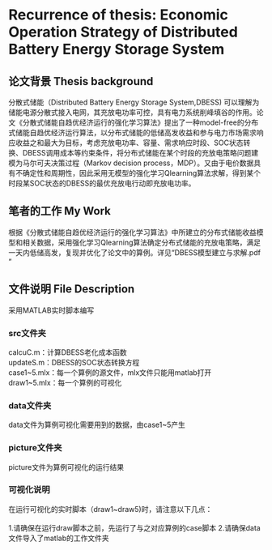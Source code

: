 # Recurrence of thesis: Economic Operation Strategy of Distributed Battery Energy Storage System
## 论文背景 Thesis background
分散式储能（Distributed Battery Energy Storage System,DBESS) 可以理解为储能电源分散式接入电网，其充放电功率可控，具有电力系统削峰填谷的作用。论文《分散式储能自趋优经济运行的强化学习算法》提出了一种model-free的分布式储能自趋优经济运行算法，以分布式储能的低储高发收益和参与电力市场需求响应收益之和最大为目标，考虑充放电功率、容量、需求响应时段、SOC状态转换、DBESS调用成本等约束条件，将分布式储能在某个时段的充放电策略问题建模为马尔可夫决策过程（Markov decision process，MDP）。又由于电价数据具有不确定性和周期性，因此采用无模型的强化学习Qlearning算法求解，得到某个时段某SOC状态的DBESS的最优充放电行动即充放电功率。
## 笔者的工作 My Work
根据《分散式储能自趋优经济运行的强化学习算法》中所建立的分布式储能收益模型和相关数据，采用强化学习Qlearning算法确定分布式储能的充放电策略，满足一天内低储高发，复现并优化了论文中的算例。详见“DBESS模型建立与求解.pdf ”

## 文件说明 File Description
采用MATLAB实时脚本编写
### src文件夹
calcuC.m：计算DBESS老化成本函数 <br>
updateS.m：DBESS的SOC状态转换方程<br>
case1~5.mlx：每一个算例的源文件，mlx文件只能用matlab打开<br>
draw1~5.mlx：每一个算例的可视化<br>
### data文件夹
data文件为算例可视化需要用到的数据，由case1~5产生<br>
### picture文件夹
picture文件为算例可视化的运行结果
### 可视化说明
在运行可视化的实时脚本（draw1~draw5)时，请注意以下几点：<br>
<br>
1.请确保在运行draw脚本之前，先运行了与之对应算例的case脚本
2.请确保data文件导入了matlab的工作文件夹
